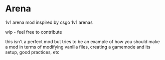 # Arena

1v1 arena mod inspired by csgo 1v1 arenas

wip - feel free to contribute

this isn't a perfect mod but tries to be an example of how you should make a mod in terms of modifying vanilla files, creating a gamemode and its setup, good practices, etc
